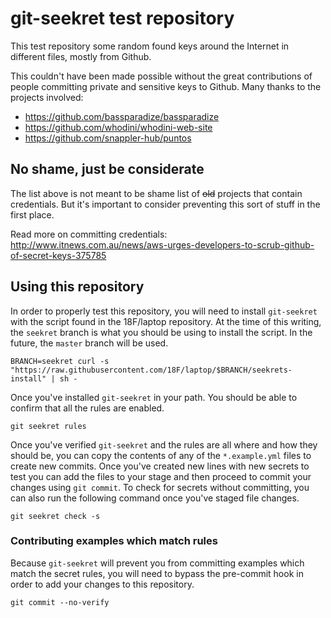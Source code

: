 # git-seekret test repository

This test repository some random found keys around the Internet in different
files, mostly from Github.

This couldn't have been made possible without the great contributions of people
committing private and sensitive keys to Github. Many thanks to the projects
involved:

- https://github.com/bassparadize/bassparadize
- https://github.com/whodini/whodini-web-site
- https://github.com/snappler-hub/puntos

## No shame, just be considerate

The list above is not meant to be shame list of ~~old~~ projects that contain
credentials. But it's important to consider preventing this sort of stuff in the
first place.

Read more on committing credentials: http://www.itnews.com.au/news/aws-urges-developers-to-scrub-github-of-secret-keys-375785

## Using this repository

In order to properly test this repository, you will need to install
`git-seekret` with the script found in the 18F/laptop repository. At the time of
this writing, the `seekret` branch is what you should be using to install the
script. In the future, the `master` branch will be used.

```shell
BRANCH=seekret curl -s "https://raw.githubusercontent.com/18F/laptop/$BRANCH/seekrets-install" | sh -
```

Once you've installed `git-seekret` in your path. You should be able to confirm
that all the rules are enabled.

```shell
git seekret rules
```

Once you've verified `git-seekret` and the rules are all where and how they
should be, you can copy the contents of any of the `*.example.yml` files to
create new commits. Once you've created new lines with new secrets to test you
can add the files to your stage and then proceed to commit your changes using
`git commit`. To check for secrets without committing, you can also run the
following command once you've staged file changes.

```shell
git seekret check -s
```

### Contributing examples which match rules

Because `git-seekret` will prevent you from committing examples which match the
secret rules, you will need to bypass the pre-commit hook in order to add your
changes to this repository.

```shell
git commit --no-verify
```
